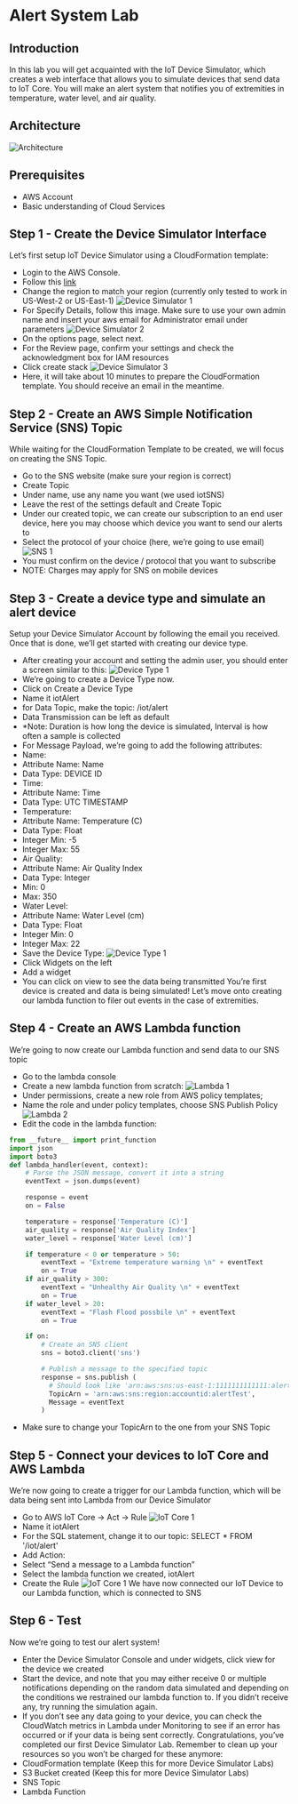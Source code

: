 # Alert System Lab

## Introduction
In this lab you will get acquainted with the IoT Device Simulator, which creates a web interface that allows you to simulate devices that send data to IoT Core. You will make an alert system that notifies you of extremities in temperature, water level, and air quality.

## Architecture
![Architecture](/images/architecture.jpg)

## Prerequisites
* AWS Account
* Basic understanding of Cloud Services

## Step 1 - Create the Device Simulator Interface
Let’s first setup IoT Device Simulator using a CloudFormation template:
* Login to the AWS Console.
* Follow this [link](https://console.aws.amazon.com/cloudformation/home?region=us-east-1#/stacks/new?templateURL=https:%2F%2Fs3.amazonaws.com%2Fsolutions-reference%2Fiot-device-simulator%2Flatest%2Fiot-device-simulator.template)
* Change the region to match your region (currently only tested to work in US-West-2 or US-East-1)
![Device Simulator 1](/images/devicesim1.jpg)
* For Specify Details, follow this image. Make sure to use your own admin name and insert your aws email for Administrator email under parameters
![Device Simulator 2](/images/devicesim2.jpg)
* On the options page, select next.
* For the Review page, confirm your settings and check the acknowledgment box for IAM resources
 * Click create stack
 ![Device Simulator 3](/images/devicesim3.jpg)
* Here, it will take about 10 minutes to prepare the CloudFormation template. You should receive an email in the meantime.

## Step 2 - Create an AWS Simple Notification Service (SNS) Topic
While waiting for the CloudFormation Template to be created, we will focus on creating the SNS Topic.
* Go to the SNS website (make sure your region is correct)
* Create Topic
* Under name, use any name you want (we used iotSNS)
* Leave the rest of the settings default and Create Topic
* Under our created topic, we can create our subscription to an end user device, here you may choose which device you want to send our alerts to
 * Select the protocol of your choice (here, we’re going to use email)
 ![SNS 1](/images/sns1.jpg)
 * You must confirm on the device / protocol that you want to subscribe
 * NOTE: Charges may apply for SNS on mobile devices

## Step 3 - Create a device type and simulate an alert device
Setup your Device Simulator Account by following the email you received. Once that is done, we’ll get started with creating our device type.
* After creating your account and setting the admin user, you should enter a screen similar to this:
![Device Type 1](/images/devicetype1.jpg)
* We’re going to create a Device Type now.
 * Click on Create a Device Type
  * Name it iotAlert
  * for Data Topic, make the topic: /iot/alert
  * Data Transmission can be left as default
   * \*Note: Duration is how long the device is simulated, Interval is how often a sample is collected
 * For Message Payload, we’re going to add the following attributes:
  * Name:
  * Attribute Name: Name
  * Data Type: DEVICE ID
  * Time:
   * Attribute Name: Time
   * Data Type: UTC TIMESTAMP
  * Temperature:
   * Attribute Name: Temperature (C)
   * Data Type: Float
   * Integer Min: -5
   * Integer Max: 55
  * Air Quality:
   * Attribute Name: Air Quality Index
   * Data Type: Integer
   * Min: 0
   * Max: 350
  * Water Level:
   * Attribute Name: Water Level (cm)
   * Data Type: Float
   * Integer Min: 0
   * Integer Max: 22
 * Save the Device Type:
 ![Device Type 1](/images/devicetype2.jpg)
* Click Widgets on the left
 * Add a widget
* You can click on view to see the data being transmitted
You’re first device is created and data is being simulated! Let’s move onto creating our lambda function to filer out events in the case of extremities.

## Step 4 - Create an AWS Lambda function
We’re going to now create our Lambda function and send data to our SNS topic
* Go to the lambda console
* Create a new lambda function from scratch:
![Lambda 1](/images/lambda1.jpg)
 * Under permissions, create a new role from AWS policy templates;
 * Name the role and under policy templates, choose SNS Publish Policy
 ![Lambda 2](/images/lambda2.jpg)
* Edit the code in the lambda function:
```python
from __future__ import print_function
import json
import boto3
def lambda_handler(event, context):
    # Parse the JSON message, convert it into a string
    eventText = json.dumps(event)

    response = event
    on = False

    temperature = response['Temperature (C)']
    air_quality = response['Air Quality Index']
    water_level = response['Water Level (cm)']

    if temperature < 0 or temperature > 50:
        eventText = "Extreme temperature warning \n" + eventText
        on = True
    if air_quality > 300:
        eventText = "Unhealthy Air Quality \n" + eventText
        on = True
    if water_level > 20:
        eventText = "Flash Flood possbile \n" + eventText
        on = True

    if on:
        # Create an SNS client
        sns = boto3.client('sns')

        # Publish a message to the specified topic
        response = sns.publish (
          # Should look like 'arn:aws:sns:us-east-1:1111111111111:alertTest'
          TopicArn = 'arn:aws:sns:region:accountid:alertTest',
          Message = eventText
        )
```
* Make sure to change your TopicArn to the one from your SNS Topic

## Step 5 - Connect your devices to IoT Core and AWS Lambda
We’re now going to create a trigger for our Lambda function, which will be data being sent into Lambda from our Device Simulator
* Go to AWS IoT Core → Act → Rule
![IoT Core 1](/images/iotcore1.jpg)
* Name it iotAlert
* For the SQL statement, change it to our topic: SELECT * FROM '/iot/alert'
* Add Action:
 * Select “Send a message to a Lambda function”
 * Select the lambda function we created, iotAlert
* Create the Rule
![IoT Core 1](/images/iotcore2.jpg)
We have now connected our IoT Device to our Lambda function, which is connected to SNS

## Step 6 - Test
Now we’re going to test our alert system!
* Enter the Device Simulator Console and under widgets, click view for the device we created
* Start the device, and note that you may either receive 0 or multiple notifications depending on the random data simulated and depending on the conditions we restrained our lambda function to. If you didn’t receive any, try running the simulation again.
* If you don’t see any data going to your device, you can check the CloudWatch metrics in Lambda under Monitoring to see if an error has occurred or if your data is being sent correctly.
Congratulations, you’ve completed our first Device Simulator Lab. Remember to clean up your resources so you won’t be charged for  these anymore:
* CloudFormation template (Keep this for more Device Simulator Labs)
* S3 Bucket created (Keep this for more Device Simulator Labs)
* SNS Topic
* Lambda Function

